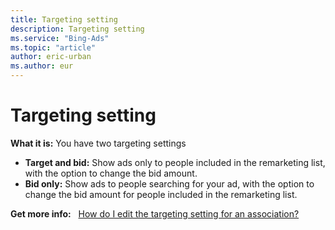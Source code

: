 ```yaml
---
title: Targeting setting
description: Targeting setting
ms.service: "Bing-Ads"
ms.topic: "article"
author: eric-urban
ms.author: eur
---
```


# Targeting setting

**What it is:** You have two targeting settings

- **Target and bid:** Show ads only to people included in the remarketing list, with the option to change the bid amount.
- **Bid only:** Show ads to people searching for your ad, with the option to change the bid amount for people included in the remarketing list.

**Get more info:**    &nbsp;    [How do I edit the targeting setting for an association?](../hlp_BA_CONC_Audiences_TargetSettings.md)


